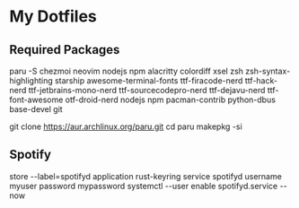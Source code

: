 # My Dotfiles

## Required Packages
paru -S chezmoi neovim nodejs npm alacritty colordiff xsel zsh zsh-syntax-highlighting starship awesome-terminal-fonts ttf-firacode-nerd ttf-hack-nerd ttf-jetbrains-mono-nerd ttf-sourcecodepro-nerd ttf-dejavu-nerd ttf-font-awesome otf-droid-nerd nodejs npm pacman-contrib python-dbus base-devel git

git clone https://aur.archlinux.org/paru.git
cd paru
makepkg -si


## Spotify
store --label=spotifyd application rust-keyring service spotifyd username myuser password mypassword
systemctl --user enable spotifyd.service --now
